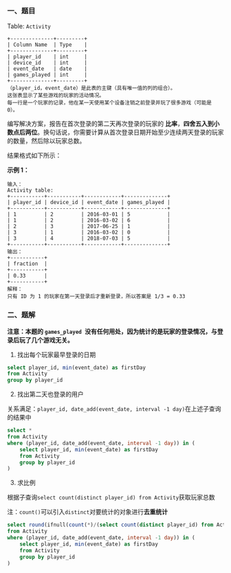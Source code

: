 ### 一、题目

Table: `Activity`

```
+--------------+---------+
| Column Name  | Type    |
+--------------+---------+
| player_id    | int     |
| device_id    | int     |
| event_date   | date    |
| games_played | int     |
+--------------+---------+
（player_id，event_date）是此表的主键（具有唯一值的列的组合）。
这张表显示了某些游戏的玩家的活动情况。
每一行是一个玩家的记录，他在某一天使用某个设备注销之前登录并玩了很多游戏（可能是 0）。
```

编写解决方案，报告在首次登录的第二天再次登录的玩家的 **比率**，**四舍五入到小数点后两位**。换句话说，你需要计算从首次登录日期开始至少连续两天登录的玩家的数量，然后除以玩家总数。

结果格式如下所示：

**示例 1：**

```
输入：
Activity table:
+-----------+-----------+------------+--------------+
| player_id | device_id | event_date | games_played |
+-----------+-----------+------------+--------------+
| 1         | 2         | 2016-03-01 | 5            |
| 1         | 2         | 2016-03-02 | 6            |
| 2         | 3         | 2017-06-25 | 1            |
| 3         | 1         | 2016-03-02 | 0            |
| 3         | 4         | 2018-07-03 | 5            |
+-----------+-----------+------------+--------------+
输出：
+-----------+
| fraction  |
+-----------+
| 0.33      |
+-----------+
解释：
只有 ID 为 1 的玩家在第一天登录后才重新登录，所以答案是 1/3 = 0.33
```

### 二、题解

**注意：本题的 `games_played `没有任何用处，因为统计的是玩家的登录情况，与登录后玩了几个游戏无关。**

1. 找出每个玩家最早登录的日期

```sql
select player_id, min(event_date) as firstDay
from Activity
group by player_id
```

2. 找出第二天也登录的用户

关系满足：`player_id, date_add(event_date, interval -1 day)`在上述子查询的结果中

```sql
select *
from Activity
where (player_id, date_add(event_date, interval -1 day)) in (
    select player_id, min(event_date) as firstDay
    from Activity
    group by player_id
)
```

3. 求比例

根据子查询`select count(distinct player_id) from Activity`获取玩家总数

注：`count()`可以引入`distinct`对要统计的对象进行**去重统计**

```sql
select round(ifnull(count(*)/(select count(distinct player_id) from Activity) ,0) ,2)  as fraction
from Activity
where (player_id, date_add(event_date, interval -1 day)) in (
    select player_id, min(event_date) as firstDay
    from Activity
    group by player_id
)
```

